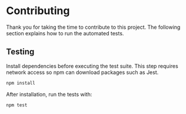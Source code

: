 # Contributing

Thank you for taking the time to contribute to this project. The following section explains how to run the automated tests.

## Testing

Install dependencies before executing the test suite. This step requires network access so npm can download packages such as Jest.

```bash
npm install
```

After installation, run the tests with:

```bash
npm test
```

